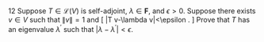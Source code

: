 12 Suppose $T \in \mathcal{L}(V)$ is self-adjoint, $\lambda \in \mathbf{F}$, and $\epsilon>0$. Suppose there exists $v \in V$ such that $\|v\|=1$ and
\[
\|T v-\lambda v\|<\epsilon .
\]
Prove that $T$ has an eigenvalue $\lambda^{\prime}$ such that $\left|\lambda-\lambda^{\prime}\right|<\epsilon$.
